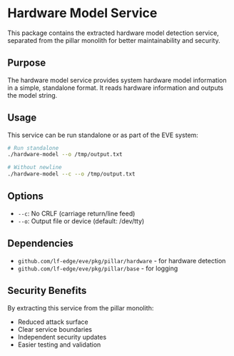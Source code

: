 # Hardware Model Service

This package contains the extracted hardware model detection service, separated from the pillar monolith for better maintainability and security.

## Purpose

The hardware model service provides system hardware model information in a simple, standalone format. It reads hardware information and outputs the model string.

## Usage

This service can be run standalone or as part of the EVE system:

```bash
# Run standalone
./hardware-model --o /tmp/output.txt

# Without newline
./hardware-model --c --o /tmp/output.txt
```

## Options

- `--c`: No CRLF (carriage return/line feed)
- `--o`: Output file or device (default: /dev/tty)

## Dependencies

- `github.com/lf-edge/eve/pkg/pillar/hardware` - for hardware detection
- `github.com/lf-edge/eve/pkg/pillar/base` - for logging

## Security Benefits

By extracting this service from the pillar monolith:
- Reduced attack surface
- Clear service boundaries
- Independent security updates
- Easier testing and validation